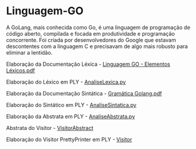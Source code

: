 # Linguagem-GO
A GoLang, mais conhecida como Go, é uma linguagem de programação de código aberto, compilada e focada em produtividade e programação concorrente. Foi criada por desenvolvedores do Google que estavam descontentes com a linguagem C e precisavam de algo mais robusto para eliminar a lentidão. 

Elaboração da Documentação Léxica - [Linguagem GO - Elementos Léxicos.pdf](https://github.com/EduardoSSBispo/Linguagem-GO/files/10949105/Linguagem.GO.-.Elementos.Lexicos.pdf)

Elaboração do Léxico em PLY - [AnaliseLexica.py](https://github.com/EduardoSSBispo/Linguagem-GO/blob/87fa115575ef634c0ddd7b876de2c4cf11f8f32b/AnaliseLexica.py)

Elaboração da Documentação Sintática - [Gramática Golang.pdf](https://github.com/EduardoSSBispo/Linguagem-GO/blob/5cd41108375dba854f07a3196818d38fbc8d2957/Gram%C3%A1tica%20Golang.pdf)

Elaboração do Sintático em PLY - [AnaliseSintatica.py](https://github.com/EduardoSSBispo/Linguagem-GO/blob/ee97724db4ff08b94feed5d21cc8bb0c9cb41190/AnaliseSintatica.py)

Elaboração da Abstrata em PLY - [AnaliseAbstrata.py](https://github.com/EduardoSSBispo/Linguagem-GO/blob/ee97724db4ff08b94feed5d21cc8bb0c9cb41190/AnaliseAbstrata.py)

Abstrata do Visitor - [VisitorAbstract](https://github.com/EduardoSSBispo/Linguagem-GO/blob/ee97724db4ff08b94feed5d21cc8bb0c9cb41190/abstractVisitor.py)

Elaboração do Visitor PrettyPrinter em PLY - [Visitor](https://github.com/EduardoSSBispo/Linguagem-GO/blob/ee97724db4ff08b94feed5d21cc8bb0c9cb41190/Visitor.py)
